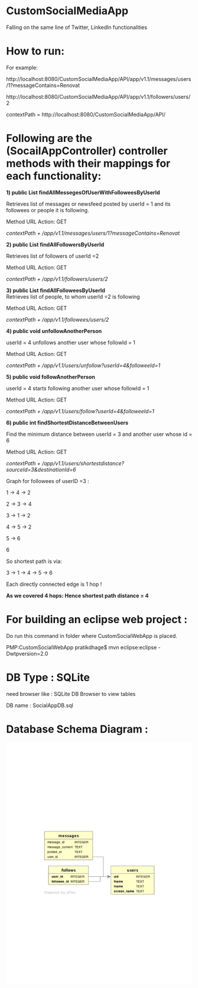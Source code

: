 # CustomSocialMediaApp

Falling on the same line of Twitter, LinkedIn functionalities

# How to run: 

For example:


http://localhost:8080/CustomSocialMediaApp/API/app/v1.1/messages/users/1?messageContains=Renovat

http://localhost:8080/CustomSocialMediaApp/API/app/v1.1/followers/users/2

contextPath = http://localhost:8080/CustomSocialMediaApp/API/

# Following are the (SocailAppController) controller methods with their mappings for each functionality:  

**1)  public List<Message> findAllMessegesOfUserWithFolloweesByUserId**  
	
Retrieves list of messages or newsfeed posted by userId = 1 and its followees or people it is following.

Method	URL	Action:  GET  	

*contextPath + /app/v1.1/messages/users/1?messageContains=Renovat*  
  


**2)  public List<User> findAllFollowersByUserId**  	

Retrieves list of followers of userId =2

Method	URL	Action:  GET  	

*contextPath + /app/v1.1/followers/users/2*  
  

**3)  public List<User> findAllFolloweesByUserId**    	
Retrieves list of people, to whom userId =2 is following

Method	URL	Action:  GET  	

*contextPath + /app/v1.1/followees/users/2*    
  


**4)  public void unfollowAnotherPerson**    

userId = 4 unfollows another user whose followId = 1

Method URL Action:  GET  	

*contextPath + /app/v1.1/users/unfollow?userId=4&followeeId=1*    
  
  

**5)  public void followAnotherPerson**  	

userId = 4 starts following another user whose followId = 1

Method	URL	Action:  GET  	

*contextPath + /app/v1.1/users/follow?userId=4&followeeId=1*    
  


**6)  public int findShortestDistanceBetweenUsers**  
	
Find the minimum distance between userId = 3 and another user whose id = 6

Method	URL	Action:  GET  	

*contextPath + /app/v1.1/users/shortestdistance?sourceId=3&destinationId=6*  
  


Graph for followees of userID =3 :  

1 -> 4 -> 2

2 -> 3 -> 4

3 -> 1 -> 2

4 -> 5 -> 2

5 -> 6

6    
    
  
So shortest path is via:  

3 ->  1 -> 4 -> 5 -> 6

Each directly connected edge is 1 hop !

**As we covered 4 hops:  Hence shortest path distance = 4** 
  

# For building an eclipse web project :  

Do run this command in folder where CustomSocialWebApp is placed.

PMP:CustomSocialWebApp pratikdhage$ mvn eclipse:eclipse -Dwtpversion=2.0  



# DB Type : SQLite   

need browser like :  SQLite DB Browser to view tables  

DB name : SocialAppDB.sql  


# Database Schema Diagram :  

![ScreenShot](/Schema-Diagram-SocialApp.jpg?raw=true "CustomSocialMediaApp-Schema Diagram")  



 

